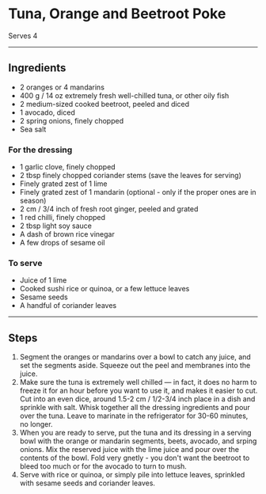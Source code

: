# Tuna, Orange and Beetroot Poke

Serves 4

---

## Ingredients

* 2 oranges or 4 mandarins
* 400 g / 14 oz extremely fresh well-chilled tuna, or other oily fish
* 2 medium-sized cooked beetroot, peeled and diced
* 1 avocado, diced
* 2 spring onions, finely chopped
* Sea salt

### For the dressing
* 1 garlic clove, finely chopped
* 2 tbsp finely chopped coriander stems (save the leaves for serving)
* Finely grated zest of 1 lime
* Finely grated zest of 1 mandarin (optional - only if the proper ones are in season)
* 2 cm / 3/4 inch of fresh root ginger, peeled and grated
* 1 red chilli, finely chopped
* 2 tbsp light soy sauce
* A dash of brown rice vinegar
* A few drops of sesame oil

### To serve
* Juice of 1 lime
* Cooked sushi rice or quinoa, or a few lettuce leaves
* Sesame seeds
* A handful of coriander leaves

---

## Steps

1.  Segment the oranges or mandarins over a bowl to catch any juice, and set the segments aside. Squeeze out the peel and membranes into the juice.
2.  Make sure the tuna is extremely well chilled — in fact, it does no harm to freeze it for an hour before you want to use it, and makes it easier to cut. Cut into an even dice, around 1.5-2 cm / 1/2-3/4 inch place in a dish and sprinkle with salt. Whisk together all the dressing ingredients and pour over the tuna. Leave to marinate in the refrigerator for 30-60 minutes, no longer.
3.  When you are ready to serve, put the tuna and its dressing in a serving bowl with the orange or mandarin segments, beets, avocado, and srping onions. Mix the reserved juice with the lime juice and pour over the contents of the bowl. Fold very gnetly - you don't want the beetroot to bleed too much or for the avocado to turn to mush.
4.  Serve with rice or quinoa, or simply pile into lettuce leaves, sprinkled with sesame seeds and coriander leaves.